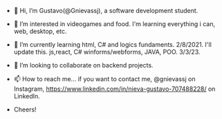 - 👋 Hi, I’m Gustavo(@Gnievassj), a software development student.
- 👀 I’m interested in videogames and food. I'm learning everything i can, web, desktop, etc.
- 🌱 I’m currently learning html, C# and logics fundaments. 2/8/2021. I'll update this. js,react, C# winforms/webforms, JAVA, POO. 3/3/23.
- 💞️ I’m looking to collaborate on backend projects. 
- 📫 How to reach me... if you want to contact me, @gnievassj on Instagram, https://www.linkedin.com/in/nieva-gustavo-707488228/ on LinkedIn. 

- Cheers! 

<!---
Gnieva94/Gnieva94 is a ✨ special ✨ repository because its `README.md` (this file) appears on your GitHub profile.
You can click the Preview link to take a look at your changes.
--->
